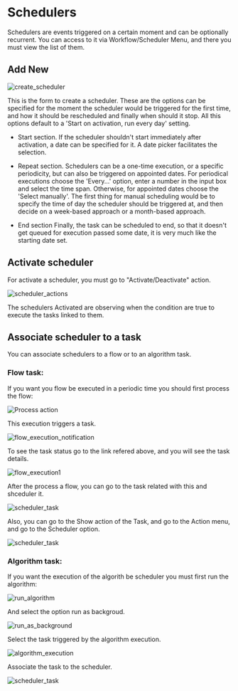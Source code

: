 # Schedulers

Schedulers are events triggered on a certain moment and can be optionally recurrent. You can access to it via Workflow/Scheduler Menu, and there you must view the list of them.

## Add New

![create_scheduler](https://user-images.githubusercontent.com/30662690/63461909-aa36d680-c427-11e9-88ea-72f87fdb9a59.png)

This is the form to create a scheduler. These are the options can be specified for the moment the scheduler would be triggered for the first time, and how it should be rescheduled and finally when should it stop. All this options default to a 'Start on activation, run every day' setting.

- Start section.
  If the scheduler shouldn't start immediately after activation, a date can be specified for it. A date picker facilitates the selection.

- Repeat section.
  Schedulers can be a one-time execution, or a specific periodicity, but can also be triggered on appointed dates.
  For periodical executions choose the 'Every...' option, enter a number in the input box and select the time span.
  Otherwise, for appointed dates choose the 'Select manually'. The first thing for manual scheduling would be to specify the time of day the scheduler should be triggered at, and then decide on a week-based approach or a month-based approach.

- End section
  Finally, the task can be scheduled to end, so that it doesn't get queued for execution passed some date, it is very much like the starting date set.

## Activate scheduler

For activate a scheduler, you must go to "Activate/Deactivate" action.

![scheduler_actions](https://user-images.githubusercontent.com/30662690/63527451-20dadf00-c4cf-11e9-8d68-95e82a7b6cb3.png)

The schedulers Activated are observing when the condition are true to execute the tasks linked to them.

## Associate scheduler to a task

You can associate schedulers to a flow or to an algorithm task.

### Flow task:

If you want you flow be executed in a periodic time you should first process the flow:

![Process action](https://user-images.githubusercontent.com/30662690/63529314-79f84200-c4d2-11e9-9821-b55dcc7eed54.png)

This execution triggers a task.

![flow_execution_notification](https://user-images.githubusercontent.com/30662690/63531246-1f60e500-c4d6-11e9-8a89-290e75a48a7c.png)

To see the task status go to the link refered above, and you will see the task details.

![flow_execution1](https://user-images.githubusercontent.com/30662690/63531575-cd6c8f00-c4d6-11e9-9696-4428aefc922c.png)

After the process a flow, you can go to the task related with this and shceduler it.

![scheduler_task](https://user-images.githubusercontent.com/30662690/63531933-9cd92500-c4d7-11e9-9cc6-8d2fb9546f42.png)

Also, you can go to the Show action of the Task, and go to the Action menu, and go to the Scheduler option.

![scheduler_task](https://user-images.githubusercontent.com/30662690/63532319-6bad2480-c4d8-11e9-81aa-61200b0046dd.png)


### Algorithm task:

If you want the execution of the algorith be scheduler you must first run the algorithm:

![run_algorithm](https://user-images.githubusercontent.com/30662690/63537430-b8e2c380-c4e3-11e9-9996-f36a51dc7c9a.png)

And select the option run as backgroud.

![run_as_background](https://user-images.githubusercontent.com/30662690/63537813-a61cbe80-c4e4-11e9-9813-9e77d5f26d72.png)

Select the task triggered by the algorithm execution.

![algorithm_execution](https://user-images.githubusercontent.com/30662690/63538036-11669080-c4e5-11e9-9e50-45c754a1a374.png)

Associate the task to the scheduler.

![scheduler_task](https://user-images.githubusercontent.com/30662690/63531933-9cd92500-c4d7-11e9-9cc6-8d2fb9546f42.png)



